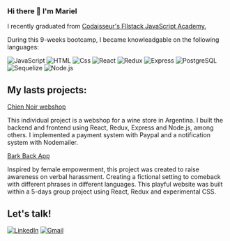 ### Hi there 👋 I'm Mariel

<p> I recently graduated from <a href="https://codaisseur.com/courses/academy/">Codaisseur's Fllstack JavaScript Academy.</a>
 
<p> During this 9-weeks bootcamp, I became knowleadgable on the following languages: </p>
<p>
  <img alt="JavaScript" src="https://img.shields.io/badge/JavaScript-F7DF1E?logo=javascript&logoColor=white&style=for-the-badge" />
  <img alt="HTML" src="https://img.shields.io/badge/HTML-E34F26?logo=html5&logoColor=white&style=for-the-badge" />
  <img alt="Css" src="https://img.shields.io/badge/CSS-1572B6?logo=css3&logoColor=white&style=for-the-badge" />
  <img alt="React" src="https://img.shields.io/badge/React-61DAFB?logo=react&logoColor=white&style=for-the-badge" />
  <img alt="Redux" src="https://img.shields.io/badge/Redux-764ABC?logo=redux&logoColor=white&style=for-the-badge" />
  <img alt="Express" src="https://img.shields.io/badge/Express-000000?logo=express&logoColor=white&style=for-the-badge" />
  <img alt="PostgreSQL" src="https://img.shields.io/badge/PostgreSQL-4169E1?logo=postgresql&logoColor=white&style=for-the-badge" />
  <img alt="Sequelize" src="https://img.shields.io/badge/Sequelize-52B0E7?logo=sequelize&logoColor=white&style=for-the-badge" />
  <img alt="Node.js" src="https://img.shields.io/badge/Node.js-339933?logo=node.js&logoColor=white&style=for-the-badge" />
  
  ## My lasts projects:
  <a href="https://chien-noir-vinos.netlify.app/"> Chien Noir webshop </a>
 <p> This individual project is a webshop for a wine store in Argentina. I built the backend and frontend using React, Redux, Express and Node.js, among others. I implemented a  payment system with Paypal and a notification system with Nodemailer. <p>
   
  <a href="https://bark-back.netlify.app/">  Bark Back App </a>
   <p> Inspired by female empowerment, this project was created to raise awareness on verbal harassment. Creating a fictional setting to comeback with different phrases in different languages. This playful website was built within a 5-days group project using React, Redux and experimental CSS. </p>
  
  ## Let's talk!
   <p>
  <a href="https://www.linkedin.com/in/mariel-crespo-214751b2/"><img alt="LinkedIn" src="https://img.shields.io/badge/LinkedIn-0A66C2?logo=linkedIn&logoColor=white&style=for-the-badge"     /><a>
    <a href="mailto:crespo.mariel@gmail.com"><img alt="Gmail" src="https://img.shields.io/badge/Gmail-EA4335?logo=gmail&logoColor=white&style=for-the-badge" /></a>
    </p>
  
  
<!--
**marulita18/marulita18** is a ✨ _special_ ✨ repository because its `README.md` (this file) appears on your GitHub profile.

Here are some ideas to get you started:

- 🔭 I’m currently working on ...
- 🌱 I’m currently learning ...
- 👯 I’m looking to collaborate on ...
- 🤔 I’m looking for help with ...
- 💬 Ask me about ...
- 📫 How to reach me: ...
- 😄 Pronouns: ...
- ⚡ Fun fact: ...
-->
